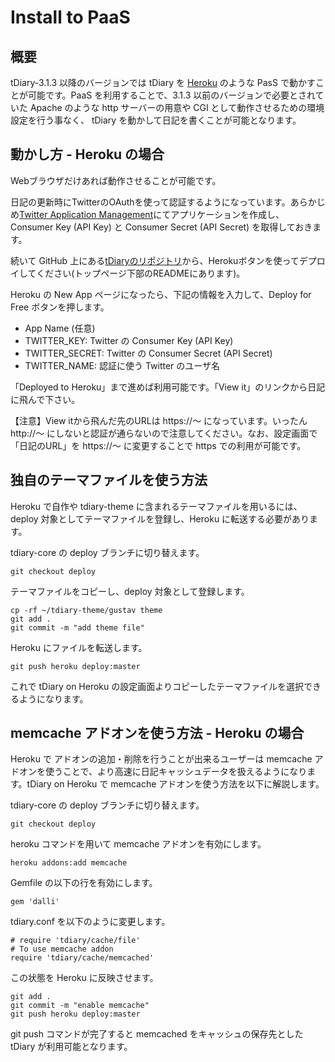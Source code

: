 Install to PaaS
=====================

概要
--

tDiary-3.1.3 以降のバージョンでは tDiary を [Heroku](http://www.heroku.com) のような PasS で動かすことが可能です。PaaS を利用することで、3.1.3 以前のバージョンで必要とされていた Apache のような http サーバーの用意や CGI として動作させるための環境設定を行う事なく、 tDiary を動かして日記を書くことが可能となります。

動かし方 - Heroku の場合
----

Webブラウザだけあれば動作させることが可能です。

日記の更新時にTwitterのOAuthを使って認証するようになっています。あらかじめ[Twitter Application Management](https://apps.twitter.com/)にてアプリケーションを作成し、Consumer Key (API Key) と Consumer Secret (API Secret) を取得しておきます。

続いて GitHub 上にある[tDiaryのリポジトリ](https://github.com/tdiary/tdiary-core)から、Herokuボタンを使ってデプロイしてください(トップページ下部のREADMEにあります)。

Heroku の New App ページになったら、下記の情報を入力して、Deploy for Free ボタンを押します。

* App Name (任意)
* TWITTER_KEY: Twitter の Consumer Key (API Key)
* TWITTER_SECRET: Twitter の Consumer Secret (API Secret)
* TWITTER_NAME: 認証に使う Twitter のユーザ名

「Deployed to Heroku」まで進めば利用可能です。「View it」のリンクから日記に飛んで下さい。

【注意】View itから飛んだ先のURLは https://～ になっています。いったん http://～ にしないと認証が通らないので注意してください。なお、設定画面で「日記のURL」を https://～ に変更することで https での利用が可能です。

独自のテーマファイルを使う方法
----

Heroku で自作や tdiary-theme に含まれるテーマファイルを用いるには、deploy 対象としてテーマファイルを登録し、Heroku に転送する必要があります。

tdiary-core の deploy ブランチに切り替えます。

```
git checkout deploy
```

テーマファイルをコピーし、deploy 対象として登録します。

```
cp -rf ~/tdiary-theme/gustav theme
git add .
git commit -m "add theme file"
```

Heroku にファイルを転送します。

```
git push heroku deploy:master
```

これで tDiary on Heroku の設定画面よりコピーしたテーマファイルを選択できるようになります。

memcache アドオンを使う方法 - Heroku の場合
----

Heroku で アドオンの追加・削除を行うことが出来るユーザーは memcache アドオンを使うことで、より高速に日記キャッシュデータを扱えるようになります。tDiary on Heroku で memcache アドオンを使う方法を以下に解説します。

tdiary-core の deploy ブランチに切り替えます。

```
git checkout deploy
```

heroku コマンドを用いて memcache アドオンを有効にします。

```
heroku addons:add memcache
```

Gemfile の以下の行を有効にします。

```
gem 'dalli'
```

tdiary.conf を以下のように変更します。

```
# require 'tdiary/cache/file'
# To use memcache addon
require 'tdiary/cache/memcached'
```

この状態を Heroku に反映させます。

```
git add .
git commit -m "enable memcache"
git push heroku deploy:master
```

git push コマンドが完了すると memcached をキャッシュの保存先とした tDiary が利用可能となります。
